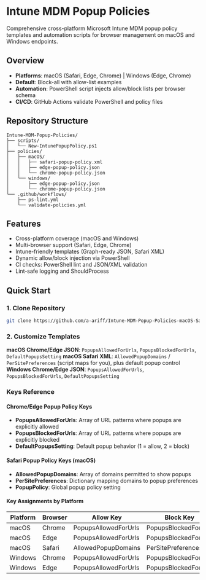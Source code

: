 # Intune MDM Popup Policies
Comprehensive cross-platform Microsoft Intune MDM popup policy templates and automation scripts for browser management on macOS and Windows endpoints.
## Overview
- **Platforms**: macOS (Safari, Edge, Chrome) | Windows (Edge, Chrome)
- **Default**: Block-all with allow-list examples
- **Automation**: PowerShell script injects allow/block lists per browser schema
- **CI/CD**: GitHub Actions validate PowerShell and policy files
## Repository Structure
```
Intune-MDM-Popup-Policies/
├── scripts/
│   └── New-IntunePopupPolicy.ps1
├── policies/
│   ├── macOS/
│   │   ├── safari-popup-policy.xml
│   │   ├── edge-popup-policy.json
│   │   └── chrome-popup-policy.json
│   └── windows/
│       ├── edge-popup-policy.json
│       └── chrome-popup-policy.json
└── .github/workflows/
    ├── ps-lint.yml
    └── validate-policies.yml
```
## Features
- Cross-platform coverage (macOS and Windows)
- Multi-browser support (Safari, Edge, Chrome)
- Intune-friendly templates (Graph-ready JSON, Safari XML)
- Dynamic allow/block injection via PowerShell
- CI checks: PowerShell lint and JSON/XML validation
- Lint-safe logging and ShouldProcess
## Quick Start
### 1. Clone Repository
```bash
git clone https://github.com/a-ariff/Intune-MDM-Popup-Policies-macOS-Safari-Edge-Chrome-and-Windows-Edge-Chrome-.git
```
### 2. Customize Templates
**macOS Chrome/Edge JSON**: `PopupsAllowedForUrls`, `PopupsBlockedForUrls`, `DefaultPopupsSetting`
**macOS Safari XML**: `AllowedPopupDomains` / `PerSitePreferences` (script maps for you), plus default popup control
**Windows Chrome/Edge JSON**: `PopupsAllowedForUrls`, `PopupsBlockedForUrls`, `DefaultPopupsSetting`

### Keys Reference
#### Chrome/Edge Popup Policy Keys
- **PopupsAllowedForUrls**: Array of URL patterns where popups are explicitly allowed
- **PopupsBlockedForUrls**: Array of URL patterns where popups are explicitly blocked
- **DefaultPopupsSetting**: Default popup behavior (1 = allow, 2 = block)

#### Safari Popup Policy Keys (macOS)
- **AllowedPopupDomains**: Array of domains permitted to show popups
- **PerSitePreferences**: Dictionary mapping domains to popup preferences
- **PopupPolicy**: Global popup policy setting

#### Key Assignments by Platform
| Platform | Browser | Allow Key | Block Key | Default Key |
|----------|---------|-----------|-----------|-------------|
| macOS | Chrome | PopupsAllowedForUrls | PopupsBlockedForUrls | DefaultPopupsSetting |
| macOS | Edge | PopupsAllowedForUrls | PopupsBlockedForUrls | DefaultPopupsSetting |
| macOS | Safari | AllowedPopupDomains | PerSitePreferences | PopupPolicy |
| Windows | Chrome | PopupsAllowedForUrls | PopupsBlockedForUrls | DefaultPopupsSetting |
| Windows | Edge | PopupsAllowedForUrls | PopupsBlockedForUrls | DefaultPopupsSetting |
